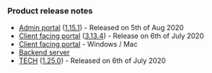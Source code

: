### Product release notes
* [Admin portal](/release-notes/admin) ([1.15.1](/release-notes/admin/v1.15.1)) - Released on 5th of Aug 2020
* [Client facing portal](/release-notes/portal) ([3.13.4](/release-notes/portal/v3.13)) - Release on 6th of July 2020
* [Client facing portal](https://help.deskdirector.com/article/4uzjpwaiou-dd-portal-changelog) - Windows / Mac
* [Backend server](https://help.deskdirector.com/article/5ml4ieesph-server-changelog)
* [TECH](/release-notes/tech) ([1.25.0](/release-notes/tech/v1.25)) - Released on 6th of July 2020
